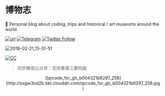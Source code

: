 # 博物志

🥃 Personal blog about coding, trips and historical / art museums around the world.

[![url](https://img.shields.io/badge/URL-shuwuai.cc-ff69b4.svg?style=flat-square)](http://shuwuai.cc)  [![Telegram](https://img.shields.io/badge/Add-Telegram-green.svg?style=flat-square&logo=telegram)](https://telegram.me/shuwuai) [![Twitter Follow](https://img.shields.io/twitter/follow/espadrine.svg?style=social&label=Follow&logo=twitter)](https://twitter.com/shuwuai)


![2018-02-21_15-31-51](http://oxgw3nd2b.bkt.clouddn.com/2018-02-21_15-31-51.png)

[![CC](https://img.shields.io/badge/License-CC%20BY--SA%204.0-lightgrey.svg?style=flat-square)](https://creativecommons.org/licenses/by-sa/4.0/)

> 同步微信公众号：无伴奏第三奏鸣曲

<div align=center>
![qrcode_for_gh_b004321b6297_258](http://oxgw3nd2b.bkt.clouddn.com/qrcode_for_gh_b004321b6297_258.jpg)
<div>



